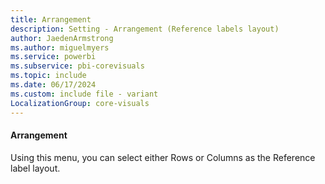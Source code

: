 ```yaml
---
title: Arrangement
description: Setting - Arrangement (Reference labels layout)
author: JaedenArmstrong
ms.author: miguelmyers
ms.service: powerbi
ms.subservice: pbi-corevisuals
ms.topic: include
ms.date: 06/17/2024
ms.custom: include file - variant
LocalizationGroup: core-visuals
---
```

#### Arrangement

Using this menu, you can select either Rows or Columns as the Reference label layout.
